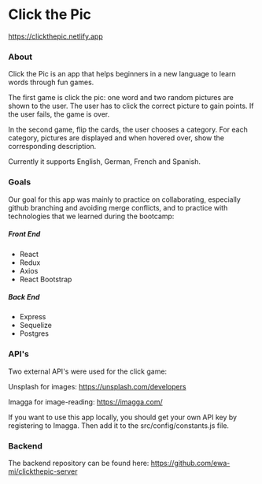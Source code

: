 # Click the Pic

https://clickthepic.netlify.app


### About

Click the Pic is an app that helps beginners in a new language to learn words through fun games.

The first game is click the pic: one word and two random pictures are shown to the user.
The user has to click the correct picture to gain points. If the user fails, the game is over.

In the second game, flip the cards, the user chooses a category.
For each category, pictures are displayed and when hovered over, show the corresponding description.

Currently it supports English, German, French and Spanish.


### Goals

Our goal for this app was mainly to practice on collaborating, especially github branching 
and avoiding merge conflicts, and to practice with technologies that we learned during the bootcamp:

##### Front End

- React
- Redux
- Axios
- React Bootstrap

##### Back End

- Express
- Sequelize
- Postgres


### API's

Two external API's were used for the click game:

Unsplash for images: https://unsplash.com/developers

Imagga for image-reading: https://imagga.com/

If you want to use this app locally, you should get your own API key by registering to Imagga.
Then add it to the src/config/constants.js file.

### Backend

The backend repository can be found here:
https://github.com/ewa-mi/clickthepic-server

